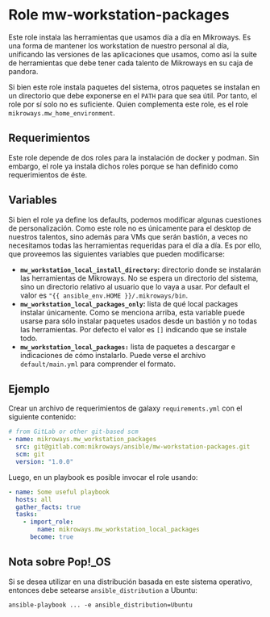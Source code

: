 # Role mw-workstation-packages

Este role instala las herramientas que usamos día a día en Mikroways. Es una
forma de mantener los workstation de nuestro personal al día, unificando las
versiones de las aplicaciones que usamos, como así la suite de herramientas que
debe tener cada talento de Mikroways en su caja de pandora.

Si bien este role instala paquetes del sistema, otros paquetes se instalan en un
directorio que debe exponerse en el `PATH` para que sea útil. Por tanto, el role
por sí solo no es suficiente. Quien complementa este role, es el role
`mikroways.mw_home_environment`.

## Requerimientos

Este role depende de dos roles para la instalación de docker y podman. Sin
embargo, el role ya instala dichos roles porque se han definido como
requerimientos de éste.

## Variables

Si bien el role ya define los defaults, podemos modificar algunas cuestiones de
personalización. Como este role no es únicamente para el desktop de nuestros
talentos, sino además para VMs que serán bastión, a veces no necesitamos todas
las herramientas requeridas para el día a día. Es por ello, que proveemos las
siguientes variables que pueden modificarse:

* **`mw_workstation_local_install_directory`:** directorio donde se instalarán las herramientas de Mikroways. No se espera un directorio del sistema, sino un directorio relativo al usuario que lo vaya a usar. Por default el valor es `"{{ ansible_env.HOME }}/.mikroways/bin`.
* **`mw_workstation_local_packages_only`:**  lista de qué local packages
  instalar únicamente. Como se menciona arriba, esta variable puede usarse para
sólo instalar paquetes usados desde un bastión y no todas las herramientas. Por
defecto el valor es `[]` indicando que se instale todo.
* **`mw_workstation_local_packages:`** lista de paquetes a descargar e
  indicaciones de cómo instalarlo. Puede verse el archivo `default/main.yml`
para comprender el formato.


## Ejemplo

Crear un archivo de requerimientos de galaxy `requirements.yml` con el siguiente
contenido:

```yaml
# from GitLab or other git-based scm
- name: mikroways.mw_workstation_packages
  src: git@gitlab.com:mikroways/ansible/mw-workstation-packages.git
  scm: git
  version: "1.0.0" 
```

Luego, en un playbook es posible invocar el role usando:

```yaml
- name: Some useful playbook
  hosts: all
  gather_facts: true
  tasks:
    - import_role:
        name: mikroways.mw_workstation_local_packages
      become: true
```

## Nota sobre Pop!_OS

Si se desea utilizar en una distribución basada en este sistema operativo,
entonces debe setearse `ansible_distribution` a Ubuntu:

```
ansible-playbook ... -e ansible_distribution=Ubuntu
```

